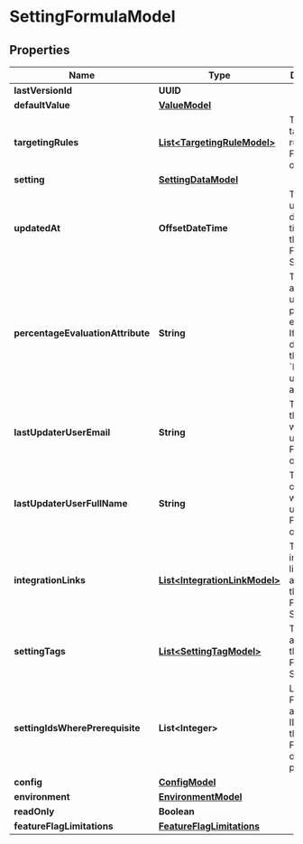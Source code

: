 

# SettingFormulaModel


## Properties

| Name | Type | Description | Notes |
|------------ | ------------- | ------------- | -------------|
|**lastVersionId** | **UUID** |  |  [optional] |
|**defaultValue** | [**ValueModel**](ValueModel.md) |  |  [optional] |
|**targetingRules** | [**List&lt;TargetingRuleModel&gt;**](TargetingRuleModel.md) | The targeting rules of the Feature Flag or Setting. |  [optional] |
|**setting** | [**SettingDataModel**](SettingDataModel.md) |  |  [optional] |
|**updatedAt** | **OffsetDateTime** | The last updated date and time when the Feature Flag or Setting. |  [optional] |
|**percentageEvaluationAttribute** | **String** | The user attribute used for percentage evaluation. If not set, it defaults to the &#x60;Identifier&#x60; user object attribute. |  [optional] |
|**lastUpdaterUserEmail** | **String** | The email of the user who last updated the Feature Flag or Setting. |  [optional] |
|**lastUpdaterUserFullName** | **String** | The name of the user who last updated the Feature Flag or Setting. |  [optional] |
|**integrationLinks** | [**List&lt;IntegrationLinkModel&gt;**](IntegrationLinkModel.md) | The integration links attached to the Feature Flag or Setting. |  [optional] |
|**settingTags** | [**List&lt;SettingTagModel&gt;**](SettingTagModel.md) | The tags attached to the Feature Flag or Setting. |  [optional] |
|**settingIdsWherePrerequisite** | **List&lt;Integer&gt;** | List of Feature Flag and Setting IDs where the actual Feature Flag or Setting is prerequisite. |  [optional] |
|**config** | [**ConfigModel**](ConfigModel.md) |  |  [optional] |
|**environment** | [**EnvironmentModel**](EnvironmentModel.md) |  |  [optional] |
|**readOnly** | **Boolean** |  |  [optional] |
|**featureFlagLimitations** | [**FeatureFlagLimitations**](FeatureFlagLimitations.md) |  |  [optional] |



